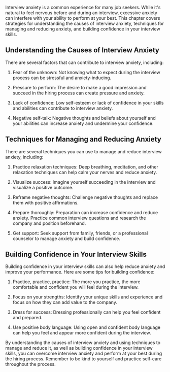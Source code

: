 
Interview anxiety is a common experience for many job seekers. While it's natural to feel nervous before and during an interview, excessive anxiety can interfere with your ability to perform at your best. This chapter covers strategies for understanding the causes of interview anxiety, techniques for managing and reducing anxiety, and building confidence in your interview skills.

Understanding the Causes of Interview Anxiety
---------------------------------------------

There are several factors that can contribute to interview anxiety, including:

1. Fear of the unknown: Not knowing what to expect during the interview process can be stressful and anxiety-inducing.

2. Pressure to perform: The desire to make a good impression and succeed in the hiring process can create pressure and anxiety.

3. Lack of confidence: Low self-esteem or lack of confidence in your skills and abilities can contribute to interview anxiety.

4. Negative self-talk: Negative thoughts and beliefs about yourself and your abilities can increase anxiety and undermine your confidence.

Techniques for Managing and Reducing Anxiety
--------------------------------------------

There are several techniques you can use to manage and reduce interview anxiety, including:

1. Practice relaxation techniques: Deep breathing, meditation, and other relaxation techniques can help calm your nerves and reduce anxiety.

2. Visualize success: Imagine yourself succeeding in the interview and visualize a positive outcome.

3. Reframe negative thoughts: Challenge negative thoughts and replace them with positive affirmations.

4. Prepare thoroughly: Preparation can increase confidence and reduce anxiety. Practice common interview questions and research the company and position beforehand.

5. Get support: Seek support from family, friends, or a professional counselor to manage anxiety and build confidence.

Building Confidence in Your Interview Skills
--------------------------------------------

Building confidence in your interview skills can also help reduce anxiety and improve your performance. Here are some tips for building confidence:

1. Practice, practice, practice: The more you practice, the more comfortable and confident you will feel during the interview.

2. Focus on your strengths: Identify your unique skills and experience and focus on how they can add value to the company.

3. Dress for success: Dressing professionally can help you feel confident and prepared.

4. Use positive body language: Using open and confident body language can help you feel and appear more confident during the interview.

By understanding the causes of interview anxiety and using techniques to manage and reduce it, as well as building confidence in your interview skills, you can overcome interview anxiety and perform at your best during the hiring process. Remember to be kind to yourself and practice self-care throughout the process.
